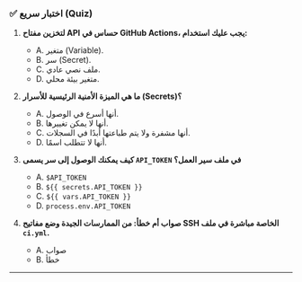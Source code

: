 ### ✅ اختبار سريع (Quiz)
1.  **لتخزين مفتاح API حساس في GitHub Actions، يجب عليك استخدام:**
    * A. متغير (Variable).
    * B. سر (Secret).
    * C. ملف نصي عادي.
    * D. متغير بيئة محلي.

2.  **ما هي الميزة الأمنية الرئيسية للأسرار (Secrets)؟**
    * A. أنها أسرع في الوصول.
    * B. أنها لا يمكن تغييرها.
    * C. أنها مشفرة ولا يتم طباعتها أبدًا في السجلات.
    * D. أنها لا تتطلب اسمًا.

3.  **كيف يمكنك الوصول إلى سر يسمى `API_TOKEN` في ملف سير العمل؟**
    * A. `$API_TOKEN`
    * B. `${{ secrets.API_TOKEN }}`
    * C. `${{ vars.API_TOKEN }}`
    * D. `process.env.API_TOKEN`

4.  **صواب أم خطأ: من الممارسات الجيدة وضع مفاتيح SSH الخاصة مباشرة في ملف `ci.yml`.**
    * A. صواب
    * B. خطأ

---